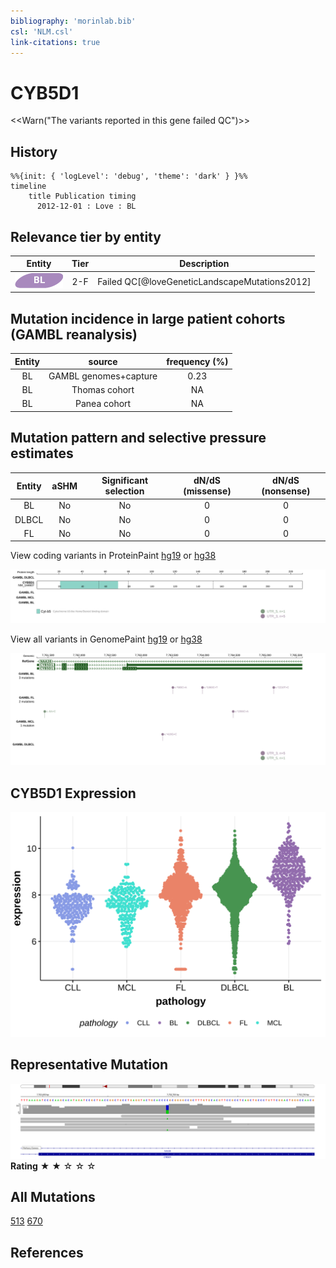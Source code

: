 ```yaml
---
bibliography: 'morinlab.bib'
csl: 'NLM.csl'
link-citations: true
---
```

# CYB5D1

<<Warn("The variants reported in this gene failed QC")>>

## History

```mermaid
%%{init: { 'logLevel': 'debug', 'theme': 'dark' } }%%
timeline
    title Publication timing
      2012-12-01 : Love : BL
```

## Relevance tier by entity

|Entity|Tier|Description                           |
|:------:|:----:|--------------------------------------|
|![BL](images/icons/BL_tier2.png)    |2-F   |Failed QC[@loveGeneticLandscapeMutations2012]|

## Mutation incidence in large patient cohorts (GAMBL reanalysis)

|Entity|source               |frequency (%)|
|:------:|:---------------------:|:-------------:|
|BL    |GAMBL genomes+capture|0.23         |
|BL    |Thomas cohort        |  NA         |
|BL    |Panea cohort         |  NA         |

## Mutation pattern and selective pressure estimates

|Entity|aSHM|Significant selection|dN/dS (missense)|dN/dS (nonsense)|
|:------:|:----:|:---------------------:|:----------------:|:----------------:|
|BL    |No  |No                   |0               |0               |
|DLBCL |No  |No                   |0               |0               |
|FL    |No  |No                   |0               |0               |




View coding variants in ProteinPaint [hg19](https://morinlab.github.io/LLMPP/GAMBL/CYB5D1_protein.html)  or [hg38](https://morinlab.github.io/LLMPP/GAMBL/CYB5D1_protein_hg38.html)

![](images/proteinpaint/CYB5D1_NM_144607.svg)

View all variants in GenomePaint [hg19](https://morinlab.github.io/LLMPP/GAMBL/CYB5D1.html)  or [hg38](https://morinlab.github.io/LLMPP/GAMBL/CYB5D1_hg38.html)

![](images/proteinpaint/CYB5D1.svg)

## CYB5D1 Expression
![](images/gene_expression/CYB5D1_by_pathology.svg)
<!-- ORIGIN: loveGeneticLandscapeMutations2012 -->
<!-- BL: loveGeneticLandscapeMutations2012 -->

## Representative Mutation

![](primary/Love_CYB5D1.svg)
**Rating**
&starf; &starf; &star; &star; &star;


## All Mutations

[513](https://www.bcgsc.ca/downloads/morinlab/GAMBL/Love/513_reports.html)
[670](https://www.bcgsc.ca/downloads/morinlab/GAMBL/Love/670_reports.html)

## References
